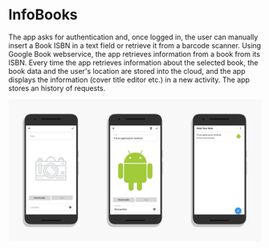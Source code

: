 # InfoBooks

The app asks for authentication and, once logged in, the user can manually insert a Book ISBN in a text field or retrieve it from a barcode scanner.
Using Google Book webservice, the app retrieves information from a book from its ISBN.
Every time the app retrieves information about the selected book, the book data and the user's location are stored into the cloud, and the app displays the information (cover title editor etc.) in a new activity.
The app stores an history of requests.

![Alt text](https://github.com/pamelafava1/NoteYourNote/blob/master/NoteYourNote.jpg)
